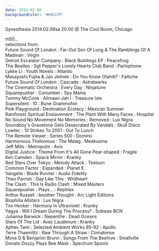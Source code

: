 ```yaml
---
date: 2014.02.08
backgroundColor: '#66CCFF'
---
```


Synesthesia 2014.02.08sa 20:00 @ The Cool Room, Chicago  

m50...  
selections from:  
Future Sound Of London : Far-Out Son Of Lung & The Ramblings Of A Madman : Virgin  
Detroit Escalator Company : Black Buildings EP : Peacefrog  
The Beatles : Sgt Pepper's Lonely Hearts Club Band : Parlophone  
Lykke Li : Youth Novels : Atlantic  
Masayoshi Fujita & Jan Jelinek : Do You Know Otahiti? : Faitiche  
Future Sound Of London : Cascade : Astralwerks  
The Cinematic Orchestra : Every Day : Ninjatune  
Squarepusher : Conumber : Spy Mania  
Tommy McCook : Alimawi-Jah I : Treasure Isle  
Supersilent : 10 : Rune Grammofon  
Pink Playground : Destination Ecstacy : Mexican Summer  
Rainforest Spiritual Enslavement : The Plant With Many Faces : Hospital  
No Sound No Movement No Memories : Removed : Lux Nigra  
Soundboy's Gravetone Gets Desecrated By Vandals : Skull Disco  
Lowtec : 10 Strikes To 2001 : Out To Lunch  
The Remote Viewer : Series 500 : Domino  
Harmonious Thelonious : The Malag : Meakusma  
Jeff Mills : Metropolis : Axis  
Digital Justice : Theme From It's All Gone Pear-shaped : Fragile  
Ken Camden : Space Mirror : Kranky  
Red Stars Over Tokyo : Melody Attack : Testoon  
Common Factor : Expanded : Planet E  
Vangelis : Blade Runner : Audio Fidelity  
Theo Parrish : Day Like This : Wildheart  
The Clash : This Is Radio Clash : Mixed Masters  
Squarepusher : Plays... : Rephlex  
Arthur Russell : Another Thought : Arc Light Editions  
Biophilia Allstars : Lux Nigra  
Tim Hecker : Harmony In Ultraviolet : Kranky  
Yagya : Will I Dream During The Process? : Subwax BCN  
Julianna Barwick : Nepenthe : Dead Oceans  
Stars Of The Lid : Avec Laudenum : Kranky  
Aphex Twin : Selected Ambient Works 85-92 : Apollo  
Terre Thaemlitz : Raw Through A Straw : Comatonse  
Move D & Benjamin Brunn : Songs From The Beehive : Smallville  
Donato Dozzy Plays Bee Mask : Spectrum Spools